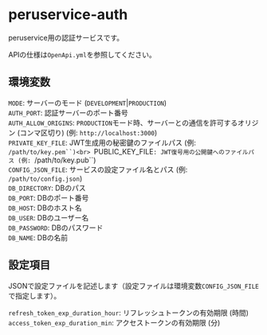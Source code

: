 # peruservice-auth

peruservice用の認証サービスです。

APIの仕様は`OpenApi.yml`を参照してください。

## 環境変数

`MODE`: サーバーのモード (`DEVELOPMENT`|`PRODUCTION`)<br>
`AUTH_PORT`: 認証サーバーのポート番号<br>
`AUTH_ALLOW_ORIGINS`: `PRODUCTION`モード時、サーバーとの通信を許可するオリジン (コンマ区切り) (例: `http://localhost:3000`)<br>
`PRIVATE_KEY_FILE`: JWT生成用の秘密鍵のファイルパス (例: `/path/to/key.pem``)<br>
`PUBLIC_KEY_FILE`: JWT復号用の公開鍵へのファイルパス (例: `/path/to/key.pub``)<br>
`CONFIG_JSON_FILE`: サービスの設定ファイル名とパス (例: `/path/to/config.json`)<br>
`DB_DIRECTORY`: DBのパス <br>
`DB_PORT`: DBのポート番号<br>
`DB_HOST`: DBのホスト名<br>
`DB_USER`: DBのユーザー名<br>
`DB_PASSWORD`: DBのパスワード<br>
`DB_NAME`: DBの名前<br>

## 設定項目

JSONで設定ファイルを記述します（設定ファイルは環境変数`CONFIG_JSON_FILE`で指定します）。

`refresh_token_exp_duration_hour`: リフレッシュトークンの有効期限 (時間)<br>
`access_token_exp_duration_min`: アクセストークンの有効期限 (分)<br>
